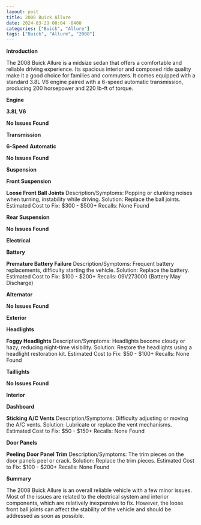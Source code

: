 ```yaml
---
layout: post
title: 2008 Buick Allure
date: 2024-03-29 00:04 -0400
categories: ["Buick", "Allure"]
tags: ["Buick", "Allure", "2008"]
---
```

**Introduction**

The 2008 Buick Allure is a midsize sedan that offers a comfortable and reliable driving experience. Its spacious interior and composed ride quality make it a good choice for families and commuters. It comes equipped with a standard 3.8L V6 engine paired with a 6-speed automatic transmission, producing 200 horsepower and 220 lb-ft of torque.

**Engine**

**3.8L V6**

**No Issues Found**

**Transmission**

**6-Speed Automatic**

**No Issues Found**

**Suspension**

**Front Suspension**

**Loose Front Ball Joints**
Description/Symptoms: Popping or clunking noises when turning, instability while driving.
Solution: Replace the ball joints.
Estimated Cost to Fix: $300 - $500+
Recalls: None Found

**Rear Suspension**

**No Issues Found**

**Electrical**

**Battery**

**Premature Battery Failure**
Description/Symptoms: Frequent battery replacements, difficulty starting the vehicle.
Solution: Replace the battery.
Estimated Cost to Fix: $100 - $200+
Recalls: 09V273000 (Battery May Discharge)

**Alternator**

**No Issues Found**

**Exterior**

**Headlights**

**Foggy Headlights**
Description/Symptoms: Headlights become cloudy or hazy, reducing night-time visibility.
Solution: Restore the headlights using a headlight restoration kit.
Estimated Cost to Fix: $50 - $100+
Recalls: None Found

**Taillights**

**No Issues Found**

**Interior**

**Dashboard**

**Sticking A/C Vents**
Description/Symptoms: Difficulty adjusting or moving the A/C vents.
Solution: Lubricate or replace the vent mechanisms.
Estimated Cost to Fix: $50 - $150+
Recalls: None Found

**Door Panels**

**Peeling Door Panel Trim**
Description/Symptoms: The trim pieces on the door panels peel or crack.
Solution: Replace the trim pieces.
Estimated Cost to Fix: $100 - $200+
Recalls: None Found

**Summary**

The 2008 Buick Allure is an overall reliable vehicle with a few minor issues. Most of the issues are related to the electrical system and interior components, which are relatively inexpensive to fix. However, the loose front ball joints can affect the stability of the vehicle and should be addressed as soon as possible.
